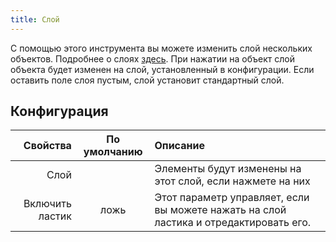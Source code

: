```yaml
---
title: Слой
---
```


С помощью этого инструмента вы можете изменить слой нескольких объектов. Подробнее о слоях [здесь](../layers.md). При нажатии на объект слой объекта будет изменен на слой, установленный в конфигурации. Если оставить поле слоя пустым, слой установит стандартный слой.

## Конфигурация

|        Свойства | По умолчанию | Описание                                                                              |
| ---------------:|:------------:|:------------------------------------------------------------------------------------- |
|            Слой |              | Элементы будут изменены на этот слой, если нажмете на них                             |
| Включить ластик |     ложь     | Этот параметр управляет, если вы можете нажать на слой ластика и отредактировать его. |
